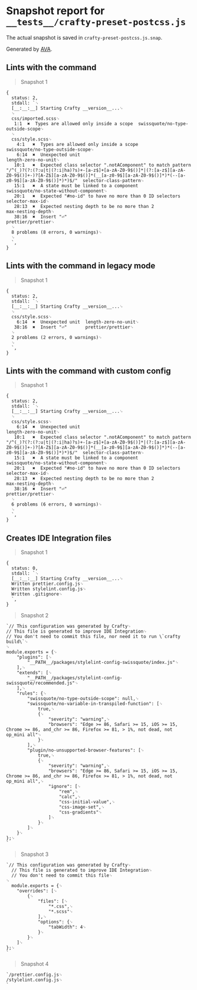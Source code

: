 # Snapshot report for `__tests__/crafty-preset-postcss.js`

The actual snapshot is saved in `crafty-preset-postcss.js.snap`.

Generated by [AVA](https://avajs.dev).

## Lints with the command

> Snapshot 1

    {
      status: 2,
      stdall: `␊
      [__:__:__] Starting Crafty __version__...␊
      ␊
      css/imported.scss␊
       1:1  ✖  Types are allowed only inside a scope  swissquote/no-type-outside-scope␊
      ␊
      css/style.scss␊
        4:1   ✖  Types are allowed only inside a scope                                                                                                                                                                                          swissquote/no-type-outside-scope␊
        6:14  ✖  Unexpected unit                                                                                                                                                                                                                length-zero-no-unit␊
       10:1   ✖  Expected class selector ".notAComponent" to match pattern "/^(_)?(?:(?:u|t|(?:i|ha)?s)+-[a-z$]+[a-zA-Z0-9$()]*|(?:[a-z$][a-zA-Z0-9$()]+-)?[A-Z$][a-zA-Z0-9$()]*(__[a-z0-9$][a-zA-Z0-9$()]*)*(--[a-z0-9$][a-zA-Z0-9$()]*)*)$/"  selector-class-pattern␊
       15:1   ✖  A state must be linked to a component                                                                                                                                                                                          swissquote/no-state-without-component␊
       20:1   ✖  Expected "#no-id" to have no more than 0 ID selectors                                                                                                                                                                          selector-max-id␊
       28:13  ✖  Expected nesting depth to be no more than 2                                                                                                                                                                                    max-nesting-depth␊
       38:16  ✖  Insert "⏎"                                                                                                                                                                                                                     prettier/prettier␊
      ␊
      8 problems (8 errors, 0 warnings)␊
      ␊
      `,
    }

## Lints with the command in legacy mode

> Snapshot 1

    {
      status: 2,
      stdall: `␊
      [__:__:__] Starting Crafty __version__...␊
      ␊
      css/style.scss␊
        6:14  ✖  Unexpected unit  length-zero-no-unit␊
       38:16  ✖  Insert "⏎"       prettier/prettier␊
      ␊
      2 problems (2 errors, 0 warnings)␊
      ␊
      `,
    }

## Lints with the command with custom config

> Snapshot 1

    {
      status: 2,
      stdall: `␊
      [__:__:__] Starting Crafty __version__...␊
      ␊
      css/style.scss␊
        6:14  ✖  Unexpected unit                                                                                                                                                                                                                length-zero-no-unit␊
       10:1   ✖  Expected class selector ".notAComponent" to match pattern "/^(_)?(?:(?:u|t|(?:i|ha)?s)+-[a-z$]+[a-zA-Z0-9$()]*|(?:[a-z$][a-zA-Z0-9$()]+-)?[A-Z$][a-zA-Z0-9$()]*(__[a-z0-9$][a-zA-Z0-9$()]*)*(--[a-z0-9$][a-zA-Z0-9$()]*)*)$/"  selector-class-pattern␊
       15:1   ✖  A state must be linked to a component                                                                                                                                                                                          swissquote/no-state-without-component␊
       20:1   ✖  Expected "#no-id" to have no more than 0 ID selectors                                                                                                                                                                          selector-max-id␊
       28:13  ✖  Expected nesting depth to be no more than 2                                                                                                                                                                                    max-nesting-depth␊
       38:16  ✖  Insert "⏎"                                                                                                                                                                                                                     prettier/prettier␊
      ␊
      6 problems (6 errors, 0 warnings)␊
      ␊
      `,
    }

## Creates IDE Integration files

> Snapshot 1

    {
      status: 0,
      stdall: `␊
      [__:__:__] Starting Crafty __version__...␊
      Written prettier.config.js␊
      Written stylelint.config.js␊
      Written .gitignore␊
      `,
    }

> Snapshot 2

    `// This configuration was generated by Crafty␊
    // This file is generated to improve IDE Integration␊
    // You don't need to commit this file, nor need it to run \`crafty build\`␊
    ␊
    module.exports = {␊
        "plugins": [␊
            "__PATH__/packages/stylelint-config-swissquote/index.js"␊
        ],␊
        "extends": [␊
            "__PATH__/packages/stylelint-config-swissquote/recommended.js"␊
        ],␊
        "rules": {␊
            "swissquote/no-type-outside-scope": null,␊
            "swissquote/no-variable-in-transpiled-function": [␊
                true,␊
                {␊
                    "severity": "warning",␊
                    "browsers": "Edge >= 86, Safari >= 15, iOS >= 15, Chrome >= 86, and_chr >= 86, Firefox >= 81, > 1%, not dead, not op_mini all"␊
                }␊
            ],␊
            "plugin/no-unsupported-browser-features": [␊
                true,␊
                {␊
                    "severity": "warning",␊
                    "browsers": "Edge >= 86, Safari >= 15, iOS >= 15, Chrome >= 86, and_chr >= 86, Firefox >= 81, > 1%, not dead, not op_mini all",␊
                    "ignore": [␊
                        "rem",␊
                        "calc",␊
                        "css-initial-value",␊
                        "css-image-set",␊
                        "css-gradients"␊
                    ]␊
                }␊
            ]␊
        }␊
    };␊
    `

> Snapshot 3

    `// This configuration was generated by Crafty␊
      // This file is generated to improve IDE Integration␊
      // You don't need to commit this file␊
    ␊
      module.exports = {␊
        "overrides": [␊
            {␊
                "files": [␊
                    "*.css",␊
                    "*.scss"␊
                ],␊
                "options": {␊
                    "tabWidth": 4␊
                }␊
            }␊
        ]␊
    };␊
    `

> Snapshot 4

    `/prettier.config.js␊
    /stylelint.config.js␊
    `

